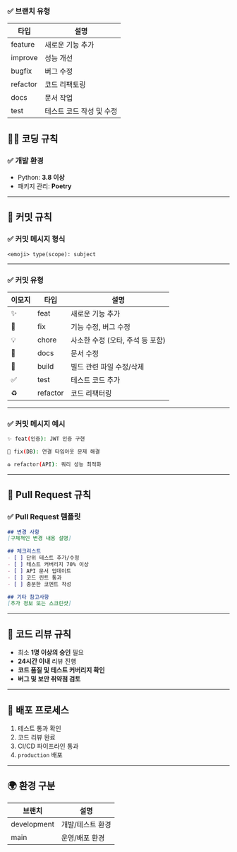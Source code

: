 
### ✅ 브랜치 유형


| 타입     | 설명               |
|----------|--------------------|
| feature  | 새로운 기능 추가     |
| improve  | 성능 개선            |
| bugfix   | 버그 수정           |
| refactor | 코드 리팩토링        |
| docs     | 문서 작업           |
| test     | 테스트 코드 작성 및 수정 |


## 🧑‍💻 코딩 규칙

### ✅ 개발 환경
- Python: **3.8 이상**
- 패키지 관리: **Poetry**

---

## 📝 커밋 규칙

### ✅ 커밋 메시지 형식
```
<emoji> type(scope): subject
```

---

### ✅ 커밋 유형

| 이모지 | 타입       | 설명                               |
|--------|------------|------------------------------------|
| ✨     | feat       | 새로운 기능 추가                    |
| 🐛     | fix        | 기능 수정, 버그 수정                |
| 💡     | chore      | 사소한 수정 (오타, 주석 등 포함)     |
| 📝     | docs       | 문서 수정                           |
| 🚚     | build      | 빌드 관련 파일 수정/삭제            |
| ✅     | test       | 테스트 코드 추가                    |
| ♻️     | refactor   | 코드 리팩터링                      |

---

### ✅ 커밋 메시지 예시
```bash
✨ feat(인증): JWT 인증 구현

🐛 fix(DB): 연결 타임아웃 문제 해결

♻️ refactor(API): 쿼리 성능 최적화
```

---

## 🔀 Pull Request 규칙

### ✅ Pull Request 템플릿
```md
## 변경 사항
[구체적인 변경 내용 설명]

## 체크리스트
- [ ] 단위 테스트 추가/수정
- [ ] 테스트 커버리지 70% 이상
- [ ] API 문서 업데이트
- [ ] 코드 린트 통과
- [ ] 충분한 코멘트 작성

## 기타 참고사항
[추가 정보 또는 스크린샷]
```

---

## 🔎 코드 리뷰 규칙

- 최소 **1명 이상의 승인** 필요  
- **24시간 이내** 리뷰 진행  
- **코드 품질 및 테스트 커버리지 확인**  
- **버그 및 보안 취약점 검토**

---

## 🚀 배포 프로세스

1. 테스트 통과 확인  
2. 코드 리뷰 완료  
3. CI/CD 파이프라인 통과  
4. `production` 배포

---

## 🌍 환경 구분

| 브랜치       | 설명              |
|--------------|-------------------|
| development  | 개발/테스트 환경   |
| main         | 운영/배포 환경     |

